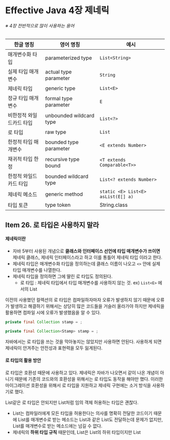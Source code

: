 # Effective Java 4장 제네릭

###### ※ 4장 전반적으로 많이 사용하는 용어

| 한글 명칭                | 영어 명칭               | 예시                               |
| ------------------------ | ----------------------- | ---------------------------------- |
| 매개변수화 타입          | parameterized type      | `List<String>`                     |
| 실제 타입 매개변수       | actual type parameter   | `String`                           |
| 제네릭 타입              | generic type            | `List<E>`                          |
| 정규 타입 매개변수       | formal type parameter   | `E`                                |
| 비한정적 와일드카드 타입 | unbounded wildcard type | `List<?>`                          |
| 로 타입                  | raw type                | `List`                             |
| 한정적 타입 매개변수     | bounded type parameter  | `<E extends Number>`               |
| 재귀적 타입 한정         | recursive type bound    | `<T extends Comparable<T>>`        |
| 한정적 와일드카드 타입   | bounded wildcard type   | `List<? extends Number>`           |
| 제네릭 메소드            | generic method          | `static <E> List<E> asList(E[] a)` |
| 타입 토큰                | type token              | String.class                       |



## Item 26. 로 타입은 사용하지 말라

#### 제네릭이란

* 자바 5부터 사용된 개념으로 **클래스와 인터페이스 선언에 타입 매개변수가 쓰이면** 제네릭 클래스, 제네릭 인터페이스라고 하고 이를 통틀어 제네릭 타입 이라고 한다.
* 제네릭 타입은 매개변수화 타입을 정의하는데 클래스 이름이 나오고 `<>` 안에 실제 타입 매개변수를 나열한다.
* 제네릭 타입을 정의하면 그에 딸린 로 타입도 정의된다.
  * 로 타입 : 제네릭 타입에서 타입 매개변수를 사용하지 않는 것. ex) `List<E>` 에서의 List



이전의 사용했던 컬렉션의 로 타입은 컴파일하자마자 오류가 발생하지 않기 때문에 오류가 발생하고 해결하기 위해서는 상당히 많은 코드들을 거슬러 올라가야 하지만 제네릭을 활용하면 컴파일 시에 오류가 발생했음을 알 수 있다.

```java
private final Collection stamp = ;
```

```java
private final Collection<Stamp> stamp = ;
```



자바에서는 로 타입을 쓰는 것을 막아놓지는 않았지만 사용하면 안된다. 사용하게 되면 제네릭이 안겨주는 안전성과 표현력을 모두 잃게된다.



#### 로 타입의 활용 방안

로 타입은 호환성 때문에 사용하고 있다. 제네릭은 자바가 나오면서 같이 나온 개념이 아니기 때문에 기존의 코드와의 호환성을 위해서는 로 타입도 동작을 해야만 했다. 이러한 마이그레이션 호환성을 위해서 로 타입을 지원하고 제네릭 구현에는 소거 방식을 사용하기로 했다. 

List같은 로 타입은 안되지만 List<Object>처럼 임의 객체 허용하는 타입은 괜찮다.

*  List<Object>는 컴파일러에게 모든 타입을 허용한다는 의사를 명확히 전달한 코드이기 때문에 List를 매개변수로 받는 메소드는 List<String>과 같은 List도 전달하는데 문제가 없지만, List<Object>를 매개변수로 받는 메소드에는 넘길 수 없다. 
  * 제네릭의 **하위 타입 규칙** 때문인데, List<String>은 List의 하위 타입이지만 List<Object>의 하위 타입은 아니기 때문이다.
  * List과 같은 로 타입을 매개변수로 사용하면 타입 안정성을 잃게 된다.



```java
public static void main(String[] args) {
    List<String> strings = new ArrayList<>();
    unsafeAdd(strings, Integer.valueOf(42));
    String s = strings.get(0);
    
}

public static void unsafeAdd(List list, Object o) {
    list.add(o);
}
```

이 코드를 실행시키면 strings.get(0)의 결과를 형변환시에 `ClassCastException`이 발생한다. 이는 strings.get(0)이 수행 될 때 컴파일러는 자동으로 타입 매개변수로 선언된 String으로 형변환을 시도하게 되고, 42라는 값은Integer 타입이기에 형변환 예외가 발생하는 것이다.

같은 코드를 로 타입으로 사용하게 되면 아래와 같다.

```java
public static void main(String[] args) {
    List<String> strings = new ArrayList<>();
    unsafeAdd(strings, Integer.valueOf(42));
    String s = strings.get(0);
    
}

public static void unsafeAdd(List<Object> list, Object o) {
    list.add(o);
}
```

이 코드는 바로 컴파일 에러를 발생하며 실행조차 안된다. 이러한 의미로 로 타입을 사용하고 싶은 생각이 들긴 하지만 안전하지 않기 때문에 책에서는 `비한정적 와일드카드 타입`의 사용을 권장한다.

`비한정적 와일드카드` 타입은 제네릭 타입을 쓰고는 싶지만 실제 타입 매개변수가 무엇인지 모르거나 알고싶지 않을 때, 로 타입대신 **물음표를 사용하여 어떤 타입도 담을 수 있는 범용적인 매개변수화 타입이다.**

```java
static int numElementsInCommon(Set<?> s1, Set<?> s2){}
```

로 타입과의 차이점을 이야기하면 간단하게는 안전성의 차이이다. 로 타입의 경우 아무 원소나 넣을 수 있어 안전하지 않지만 와일드카드를 사용하면 어떤 원소도 넣을 수 없기 때문에 컴파일러가 제 역할을 하도록 한다.



#### 로 타입 사용의 예외

##### class 리터럴

클래스 리터럴에는 배열과 기본 타입을 제외하곤 매개변수화 타입을 사용하지 못하게 한다.



##### instanceof 연산자

런타임에는 제네릭 타입 정보가 지워지기 때문에 instanceof 연산자는 와일드카드 타입 이외의 매개변수화 타입에는 적용이 불가능하다. 따라서 아무 역할을 못하는 와일드 카드 타입을 사용하는 것 보다는 로 타입을 사용하는게 깔끔하다.



---



## Item 27. 비검사 경고를 제거하라

제네릭을 사용하면서 주로 나오는 경고

* 비검사 형변환 경고
* 비검사 메소드 호출 경고
* 비검사 매개변수화 가변인수 타입 경고
* 비검사 변환경고



대부분의 비검사 경고는 IDE에서 `warning`으로 표기가 되며 컴파일러에서 지적을 해주기 때문에 쉽게 제거가 가능하고, 자바 7부터 지원하는 `<>`연산자를 이용하여 해결도 가능하다.



##### 가능한 모든 비검사 경고를 제거하라

* 제거하게 되면 코드는 타입 안전성이 보장되어 런타임에 `ClassCastException`이 발생하지 않는다.

##### 경고를 제거할 수 없지만 안전하다고 생각되면 @SuppressWarnings("unchecked")를 사용하라

* 경고 없이 컴파일은 되지만 만약에 문제가 있다면 런타임에는 여전히 `ClassCastException`를 던질 수 있다.

##### @SuppressWarnings 어노테이션은 항상 가능한한 좁은 범위로 적용하자.

##### @SuppressWarnings("unchecked")을 사용할 때 그 경고를 무시해도 되는 안전한 이유를 적어두자.



---



## Item 28. 배열보다는 리스트를 사용하라.



### 배열과 제네릭 타입의 차이점

#### 공변과 불공변

간단하게 말하면 공변은 함께 변한다는 뜻이다. 상위 클래스가 있고 이를 상속하는 하위 클래스가 아래와 같은 코드로 존재한다.

```
Super sub = new Sub();
```

공변은 아래처럼 배열에서도 함께 변해서 적용된다는 뜻입니다.

```
Super[] sub = new Sub[]{};
```

배열은 공변이기 때문에 상위 클래스가 변하게 되면 하위 클래스도 변하게 되지만 제네릭 타입은 그렇지 않다. 또한 배열은 실수를 런타임에서 발견하게 되지만 제네릭의 경우 컴파일 시 오류가 발생하기 때문에 디버깅에도 용이하다.

#### 실체화

배열은 실체화가 가능하다. 

배열은 런타임에도 자신이 담기로 한 원소의 타입을 인지하고 확인하기 때문에 잘못된 배열에 다른 종류의 배열(Long배열에 String 배열)을 넣으려 하면 `ArrayStoreException`이 발생한다.



제네릭은 타입 정보가 런타임에는 소거되어 원소 타입을 컴파일타임에만 검사하며, 런타임에는 알 수 조차 없다.

- 소거는 자바 5 이전 제네릭이 지원되기 전의 레거시 코드와 제네릭 타입을 함께 사용할 수 있게 해주는 메커니즘으로 자바 5가 제네릭으로 순조롭게 전환될 수 있도록 해준다.



이러한 두 가지 차이점으로 인해 제네릭과 배열은 어울리지 않는다. 또한 제네릭 배열은 **타입이 안전하지 않고**, 만약 허용되었을 경우 **컴파일러가 자동 생성한 형변환 코드에서 런타임에 `ClassCastException`가 발생할 수 있다.** 이는 런타임에 `ClassCastException`이 발생하는 일을 막아주겠다고 하는 제네릭 타입 시스템의 취지에 어긋난다.



#### 실체화 불가 타입

정규 타입 매개변수 E, 제네릭 타입 List<E>, 매개변수화 타입 릿 List<String>와 같은 값을 실체화 불가 타입이라 한다. 이러한 값들은 실체화가 되지 않아서 런타임에는 컴파일타임보다 타입 정보를 적게 가지는 타입이다.

* 소거 메커니즘으로 인해 매개변수화 타입 중에서 실체화가 가능한 타입은 List<?>나 Map<?,?>같은 비한정적 와일드카드 타입뿐이다.



또한 제네릭과 가변인수 메소드를 같이 사용하면 경고 메세지를 받게 되는데, 가변인수 메소드를 호출할 때마다 가변인수 매개변수를 담을 배열이 만들어진다. 이 때 이 배열의 원소가 실체화 불가 타입이라면 경고가 발생하게 된다.

* 이 경고는 `@SafeVarags`라는 어노테이션으로 대처할 수 있다.



---



## Item 29. 이왕이면 제네릭 타입으로 만들라



```java
public class Stack {
    private Object[] elements;
    private int size = 0;
    private static final int DEFAULT_INITIAL_CAPACITY = 16;

    public Stack() {
        elements = new Object[DEFAULT_INITIAL_CAPACITY];
    }

    public void push(Object e) {
        ensureCapacity();
        elements[size++] = e;
    }

    public Object pop() {
        if(size == 0) throw new EmptyStackException();
        Object result = elements[--size];
        elements[size] = null;
        return result;
    }
}
```

이 코드는 아이템 7에서 다룬 단순한 코드의 일부이다. 이 코드는 제네릭으로 바꾼다고 하면 시스템에는 아무 문제가 없고, 오히려 지금 코드가 제네릭을 활용하지 않아 불안전한 상태이기 때문에 스택에서 꺼낸 객체를 형변환할 때 런타임 오류가 날 가능성이 있다.

```java
public class Stack<E> {
    private E[] elements;
    private int size = 0;
    private static final int DEFAULT_INITIAL_CAPACITY = 16;

    public Stack() {
        elements = new E[DEFAULT_INITIAL_CAPACITY];
    }

    public void push(E e) {
        ensureCapacity();
        elements[size++] = e;
    }

    public E pop() {
        if(size == 0) throw new EmptyStackException();
        E result = elements[--size];
        elements[size] = null;
        return result;
    }
}
```

제네릭으로 변경은 했지만 전 장에서 말했듯이 `elements = new E[DEFAULT_INITIAL_CAPACITY];`라는 표현에서 우리가 사용하면 안된다고 했던 실체화 불가 타입으로 만들어진 배열이 존재한다. 이 문제는 두 가지 방법으로 해결이 가능하다.



#### 제네릭 배열 생성을 금지하는 제약을 우회하는 방법

기존의 코드를 `elements = (E[]) new Object[DEFAULT_INITIAL_CAPACITY];`로 Object 배열을 생성하고, 제네릭 배열로 형변환 하는 방식이다.

* 이렇게 하면 오류는 해결할 수 있지만, 대신 `Unchecked cast`경고가 생긴다.
  - 이 방식에서는 배열 elements는 private 필드에 저장되며, 클라이언트로 반환되거나 다른 메소드로 전달되는 일이 없습니다. 즉, 비검사 형변환은 안전하기 때문에  `@SuppressWarnings` 어노테이션을 통해 해당 경고를 숨기면 된다.

이 방식은 코드가 짧아서 가독성이 좋다는 장점과 형변환을 배열 생성 시에만 해주면 된다는 장점이 있다.

하지만 배열의 런타임 타입이 컴파일타임 타입과 달라 힙오염이 발생할 수 있다.



#### elements 필드 타입을 Object[]로 바꾸는 방법

```java
public class Stack<E> {
    private Object[] elements;
    private int size = 0;
    private static final int DEFAULT_INITIAL_CAPACITY = 16;

    public Stack() {
        elements = new Object[DEFAULT_INITIAL_CAPACITY];
    }
    ...
}
```

이런 식으로 코드를 변경하면 오류는 없지만 경고가 발생한다. 또한 pop 메소드에서 Object에서 E로 형변환이 되야 하기 때문에 런타임 오류가 발생할 수 있다.

* 경고는 `@SuppressWarnings("unchecked")` 어노테이션을 이용하고, 형변환 문제는 타입캐스팅을 해준다.

  ```java
  @SuppressWarnings("unchecked") E result = (E) elements[--size];
  ```

이 방식은 코드의 길이는 다소 길지만 힙오염이 발생하지 않는다는 장점이 있다.

- 타임에 ClassCastException이 발생하는 일을 막아주겠다는 제네릭 타입 시스템의 취지에 어긋난다.



---



##  Item 30. 이왕이면 제네릭 메소드로 만들라

메소드도 클래스와 마찬가지로 제네릭으로 만들 수 있다.

```java
public static Set union(Set s1, Set s2) {
		Set result = new HashSet(s1);
		result.addAll(s2);
		return result;
}
```

책에 나와있는 이 예시는 반환타입, 매개변수가 로 타입이기에 새로운 HashSet을 만들고 거기에 s1을 넣는 것이 안전하지 않고, addAll로 s2 를 넣는 것도 안전하지 않다. 이 메소드를 제네릭을 이용해서 안전하게 만들면 다음과 같다.

```java
public static <E> Set<E> union(Set<E> s1, Set<E> s2) {
    Set<E> result = new HashSet<>(s1);
    result.addAll(s2);
    return result;
}
```



#### 제네릭 싱글톤 팩토리

불변 객체를 여러 타입으로 활용할 수 있게 만들어야 하는 경우가 종종 생기는데, 제네릭은 런타임시 타입 정보가 소거 된다. 그래서 하나의 객체를 어떤 타입으로든 매개변수화가 가능한데, 이게 가능하려면 요청한 타입 매개변수에 맞게 객체의 타입을 바꿔주는 정적 팩토리를 만들어야 한다.

이러한 패턴을 **제네릭 싱글톤 팩토리**라 하며 `Collections.reverseOrder`같은 함수 객체나 `Collections.emptySet`같은 컬렉션용으로 사용한다.

책에서는 항등함수를 이용하여 예시를 보여주었다.

- 항등 함수 객체는 상태가 없고, 제네릭이 실체화된다면 항등함수를 타입별로 만들어야 하지만, 소거가 되기 때문에 제네릭 싱글턴 하나면 충분하다.

```java
public static UnaryOperator<Object> IDENTITY_FN = (t) -> t;

@SuppressWarnings("unchecked")
public static <T> UnaryOperator<T> identiyFunction() {
	return (UnaryOperator<T>) IDENTITY_FN;
```



```java
public static void main(String[] args) {
    String[] strings = { "삼베", "대마", "나일론" };
    UnaryOperator<String> sameString = identityFunction();
    for (String s : strings)
        System.out.println(sameString.apply(s));

    Number[] numbers = { 1, 2.0, 3L };
    UnaryOperator<Number> sameNumber = identityFunction();
    for (Number n : numbers)
        System.out.println(sameNumber.apply(n));
}
```



#### 재귀적 타입 한정(recursive type bound)

자기 자신이 들어간 표현식을 사용해 타입 매개변수의 허용 범위를 한정하는 것으로 주로 Comparable 인터페이스와 함께 사용된다.

```java
public interface Comparable<T> {
	int compareTo(T o);
}
```

위는 comparable 인터페이스이다. 여기서 T는 구현한 타입이 비교할 수 있는 원소를 정의하는데 String이나 Integer 등이 필요할 때마다 `Comparable<String>` , `Comparable<Integer>`와 같이 구현한다. 이것을 재귀적 타입 한정을 이용하면 아래와 같이 사용할 수 있다.

```java
public static <E extends Comparable<E>> Optional<E> max(Collection<E> c);
```

타입한정인 `<E extends Comparable<E>>`은 **모든 타입 E는 자신과 비교할 수 있다.** 아래에 이를 구현한 메소드는 원소의 순서 기준으로 최댓값을 계산하고, 컴파일 오류가 발생하지 않는 코드이다.

```java
public static <E extends Comparable<E>> Optional<E> max(Collection<E> c) {
    if(c.isEmpty()){
    	return Optional.empty();  
    } 
    
    E result = null;
    for (E e : c) {
        if(result == null || e.compareTo(result) > 0) {
            result = Objects.requireNonNull(e);
        }
    }
    return Optional.of(result);
}
```



재귀적 타입 한정은 복잡해질 가능성도 존재하긴 하지만 그런 경우는 많지 않고, 반환값을 명시적으로 형변환해야 하는 메소드보다 제네릭 메소드가 훨씬 안전하고 사용하기도 쉽다.



---



## Item 31. 한정적 와일드카드를 사용해 API 유연성을 높이라



매개변수화 타입은 불공변이기 때문에 서로 다른 타입이 있을 때 상/하위가 나뉘지 않는다. 예를 들어 `List<String>`은 `List<Object>`의 하위 타입이 아니고, 그렇기에 `List<String>`은 `List<Object>`가 하는 일을 제대로 수행하지 못한다.

실재로 책에 나온 예시를 해보면 Number타입의 Integer값을 넣을 때도 제대로 동작해야 하지만 오류가 나오는 것을 볼 수 있다.

```java
public class Stack<E> {
    public Stack();
	public void push(E e);
    public E pop();
    public boolean isEmpty();
    public void pushAll(Iterable<E> src) {
        for(E e : src) push(e);
    }
}
```

```java
Stack<Number> numStack = new Stack<>();
Iterable<Integer> integers = ..;
numStack.pushAll(integers);
```

여기서 오류의 이유는 매개변수화 타입이 불공변이기 때문이다. 자바는 이러한 상황을 대처하기 위해 `한정적 와일드카드 타입`이라는 매개변수화 타입을 지원한다.

```java
public void pushAll(Iterable<? extends E> src){
    for(E e:src)
        push(e);
}
```

위 코드가 한정적 와일드카드 타입을 적용한 코드이다. 매개변수의 타입을 `Iterable<E>` 에서 `Iterable<? extends E>` 으로 와일드카드 타입을 적용해준 뒤 코드의 타입 안전하여 오류가 발생하지 않는 것을 확인할 수 있다.

이처럼 유연성을 극대화 하기 위해서는 원소의 생산자나 소비자용 입력 매개변수에 **와일드카드 타입**을 사용해야 한다.

어떤 타입의 와일드 카드 타입을 써야 하는지 아래처럼 생산자면 `extends`를, 소비자면 `super`를 사용하면 된다.

* PECS : producer - extends, consumer - super

여기서 말하는 생산자와 소비자의 정이는 스택 클래스에서 push와 pop이라고 생각하면 된다.

##### 생성자

* 입력 매개변수로부터 이 컬렉션으로 원소를 옮겨 담는다는 뜻

- ```
  public void pushAll(Iterable<? extends E> src) {
  	for (E e : src) {
  		push(e);
  	}
  }
  ```

##### 소비자

* 컬렉션 인스턴스의 원소를 입력 매개변수로 옮겨 담는다는 뜻

- ```
  public void popAll(Collection<? super E> dst) {
  	while (!isEmpty()) {
  		dst.add(pop());
  	}
  }
  ```

만약 API를 사용할 때 한정적 와일드카드 타입을 사용하면 클라이언트 코드에서도 와일드 카드 타입을 신경써야 하기 때문에 API에 문제가 있는 것이다.

또한 Collection에서 사용하는 코드들 중에서도 한정적 와일드카드 타입을 사용하는 것이 좋다. Comparable와 comparator은 일반적으로 소비자이므로 `Comparable<E>`보다는 `Comparable<? super E>`로 사용하는 편이 좋고, Comparator는 `Comparator<E>`보다 `Comparator<? super E>`를 사용하는 편이 좋다.



#### 타입 매개변수와 와일드카드

```java
public static <E> void swap(List<E> list, int i, int j);
public static void swap(List<?> list, int i, int j);
```

이 두 코드는 타입매개변수와 와일드카드를 사용한 코드이다. 여기서 두 코드의 장점이 각각 다르다. 일반적으로 public API로 사용할 때는 두 번째 코드가 좋다. 그 이유는 기본 규칙을 생각해보면 된다.

* 매소드 선언에 타입 매개변수가 한번만 나오면 와일드 카드로 대체하라.

  * 만약 비한정적 타입 매개변수면 비한정적 와일드카드로 변경하고, 한정적 타입 매개변수면 한정적 와일드카드로 변경한다.

    ###### 한정적 와일드카드

    *  `<T extends Number>`와 같이 특정 타입을 제한한다는 것

    ###### 비한정적 와일드카드

    * `?` 와 같은 타입으로 어떤 타입이 오던 관계가 없는 것

하지만 두 번째 코드는 사용하면 null이외에는 어떠한 값도 넣을 수 없기 때문에 `도우미 메소드`를 선언해야 한다.

```java
public static <E> void swapHelper(List<E> list, int i, int j) {
    list.set(i, list.set(j, list.get(i))); 
}
```

구현 자체는 다소 복잡하지만 와일드카드 기반의 코드를 선언할 수 있게 된다.



---



## Item 32. 제네릭과 가변인수를 함께 쓸 때는 신중하라



가변인수 메소드와 제네릭은 자바 5 때 함께 추가되었지만 잘 어울리지 않는다. 가변인수 메소드를 호출하면 가변인수를 담기 위한 배열이 자동으로 하나 만들어지고, 내부로 감춰야할 이 배열이 클라이언트에게 노출이 된다. 이 때 배열 안에 제네릭이나 매개변수화 타입이 포함되면 컴파일 에러가 발생한다.

대부분의 제네릭과 매개변수화 타입은 실체화 불가 타입이기에 생기는 에러로 메소드를 선언할 때 실체화 불가 타입으로 가변인수 매개변수를 선언할 경우 컴파일러가 경고를 내보내는데,  경고 내용은 매개변수화 타입의 변수가 타입이 다른 객체를 참조하면 **힙 오염**이 발생한다는 것이다.

```java
static void dangerous(List<String>... stringLists) {
    List<Integer> intList = List.of(42);

    Object[] objects = stringLists;
    objects[0] = intList; // 힙 오염 발생
    String s = stringLists[0].get(0); // ClassCastException
}
```

이 코드에서 dangerous 메소드에서 파라미터인 `List<String>`는 실체화 불가 타입을 가변인수로 사용했다. 선언 이후 내부에서 **명시적으로 형변환을 하지 않았고**, stringList의 원소는 **매개변수화 타입**이기 때문에 컴파일시 **암묵적으로 형변환**하게 된다. 이러한 이유로 타입 안정성이 깨지기 때문에 **제네릭 가변인수 배열 매개본수에 값을 저장하는 것은 안전하지 않다** 라고 할 수 있다.

제네릭 가변인수 매개변수를 받는 것이 안전하지 않으면서도 허용되는 이유는 **실무에서 매우 유용하기 때문이다.** 

* 자바 라이브러리에서 `Arrays.asList`, `Collections.addAll`, `EnumSet.of` 와 같은 것들이 있다.
  * 이 메소드들은 안전하다



### @SafeVarargs

자바 7 이후에는 우리가 `@SuppressWarnings("unchecked")`로 경고를 숨기듯이 `@SafeVarargs` 어노테이션을 통해서 **메소드 작성자가 그 메소드가 타입 안전함을 보장하는 장치로 사용**된다. 메소드가 **가변인수 배열에 아무것도 저장하지 않고 배열의 참조가 외부로 노출되지 않는다**면 안전하다고 한다. 가변인수 매개변수 배열이 오로지 메소드로 인수들을 전달하는 일만 수행한다면 안전함이 보장된다.



#### 주의사항

```java
static <T> T[] toArray(T... args){
		return args;
}
```

이러한 식으로 가변인수 매개변수 배열에 아무 값도 저장하지 않는 경우에는 타입 안전성이 깨질 수 있다. 컴파일시간에 컴파일러에 충분한 정보가 주어지지 않아 매개변수 배열을 그대로 반환해 힙 오염이 메소드 생성한 부분까지 전이될 수 있다.

```java
static <T> T[] pickTwo(T a, T b, T c) {
    switch (ThreadLocalRandom.current().nextInt(3)) {
        case 0: return toArray(a, b);
        case 1: return toArray(a, c);
        case 2: return toArray(b, c);
    }
    throw new AssertionError();
}
```

이러한 방식으로 랜덤하게 2개를 뽑는 메소드를 구현했다고 하면 컴파일상에서는 오류가 발생하지 않는다. 하지만 이를 사용하는 경우 문제가 생긴다.

```java
public static void main(String[] args) {
    String[] strings = pickTwo("좋은", "빠른", "저렴한");
}
```

이러한 식으로 사용하게 될 경우 `ClassCastException`을 발생시킨다. pickTwo 라는 메소드는 T 인스턴스 2개를 담은 매개변수 배열을 만들어 반환하는데 메소드의 결과는 항상 Object[] 일 수밖에 없다. 여기서 String[]으로 형변환하는 경우 컴파일러에서 자동 형변환을 하기 때문에 Object[]는 String[]의 하위 타입이 아니므로 형변환에 실패하면서 에러가 발생한다.



#### 예외 케이스

* `@SafeVarargs `어노테이션이 붙어있는 안전한 메소드
* 가변인수 매개변수 배열을 넘기지 않아도 되는 일반 함수



#### @SafeVarargs 어노테이션 사용 규칙

* 제네릭이나 매개변수화 타입의 가변인수 매개변수를 받는 모든 메소드에 @SafeVarargs를 붙이면 된다.



---



## Item 33. 타입 안전 이종 컨테이너를 고려하라

기존에 사용하던 제네릭 사용 방식은 컬렉션(`Set<E>`, `Map<K, V>`)이나 컨테이너(`ThreadLocal<T>`, `AtomicReference<T>`) 보다 유연하게 사용하기 위해 탄생한 것이 **타입 안전 이종 컨테이너 패턴**이다.

#### 타입 안전 이종 컨테이너 패턴(type safe heterogeneous container pattern)

* 컨테이너 대신 키를 매개변수화하여 컨테이너에 값을 넣거나 뺄 때 매개변수화한 키를 함께 제공하는 방식
* 제네릭 타입 시스템이 값의 타입이 키와 같음을 보장해줄 수 있게 된다. 



```java
public class Favorites {
		public <T> void putFavorite(Class<T> type, T instance);
		public <T> T getFavorite(Class<T> type);
}
```

타입 안전 이종 컨테이너의 예시이다. 각 타입의 Class 객체에서 class 의 클래스가 제네릭이기 때문에 Class 리터럴의 타입은 `Class`가 아닌 `Class<T>`이다. 

* ex) `String.class`의 타입은 `Class<String>`이고, `Integer.class`의 타입은 `Class<Integer>`이다.

컴파일타임 타입 정보와 런타임 타입 정보를 알아내기 위해 메서드들이 주고받는 class 리터럴을 **타입 토큰(type token)**이라 한다.

사용 예시는 아래와 같다.

```java
public static void main(String[] args){
		Favorites favorites = new Favorites();

    favorites.putFavorites(String.class, "Java");
    favorites.putFavorites(Integer.class, 1234);
    favorites.putFavorites(Class.class, Favorites.class);

    String favoriteStr = favorites.getFavorite(String.class);
    Integer favoriteInt = favorites.getFavorite(Integer.class);
    Class favoriteClass = favorites.getFavorite(Class.class);

    System.out.printf("%s %x %s %n", favoriteStr, favoriteInt, favoriteClass.getName());

}
```

```java
private static class Favorites {
    private Map<Class<?>, Object> favorites = new HashMap<>();

    public <T> void putFavorites(Class<T> type, T instance){
        favorites.put(Objects.requireNonNull(type), instance);
    }

    public <T> T getFavorite(Class<T> type) {
        return type.cast(favorites.get(type));
    }
}
```

Favorites 에서 favorites의 타입을 보면 `Map<Class<?>, Object>`이다. 이는 비한정적 와일드카드를 사용하여 맵이 아니라 키가 와일드카드 타입이므로 다양한 타입을 지원할 수 있도록 한다.

또한 맵의 값 타입이 Object라는 점은 키와 값 사이의 타입 관계를 보증하지 않아 모든 값이 키로 명시한 타입임을 보증하지 않는다. 자바 자체적으로 이 관계를 명시할 방법이 없지만 우리는 이 관계가 성립한다는 것을 알고있고, 이러한 이점을 누릴 수 있다.



#### 메소드 구현

##### putFavorite

putFavorite 메서드는 주어진 Class 객체와 즐겨찾기 인스턴스를 favorites 변수에 추가하면 끝난다. 이 때 키와 값 사이의 `타입 링크(type linkage)`정보는 버려지기 때문에 이 값이 해당 키 타입의 인스턴스라는 정보는 사라진다. 하지만 getFavorite 메서드에서 관계를 되살릴 수 있으니 문제없다.

##### getFavorite

getFavorite 메서드는 주어진 Class객체에 해당하는 값을 favorites 변수에서 꺼낸다. 이 값은 아직은 Object타입이지만 우리는 키로 해당 값의 올바른 타입을 알기 때문에 Class의 cast메서드를 사용해 이 객체 참조를 Class 객체가 가리키는 방향으로 동적 형변환한다. 

cast 메서드는 형변환 연산자의 동적 버전인데, 주어진 인수가 Class 객체가 알려주는 타입의 인스턴스인지 검사한 뒤 맞다면 인수를 반환하고 아니면 ClassCastException을 던진다. 그래서 이 코드가 깨끗하게 컴파일되면 getFavorites에서 호출하는 cast 메서드는 오류을 던지지 않아서 favorites 맵 안에 값은 해당 키의 타입과 항상 일치함을 알 수 있다.



#### 제약사항

* 악의적인 클라이언트가 Class 객체를 제네릭이 아닌 로타입으로 넘기면 인스턴스의 타입 안전성이 쉽게 깨진다.
  * 이 경우 문제가 되지만 클라이언트 코드에서 컴파일 시에 비검사 경고가 뜬다.
  * 타입 불변식을 어기지 않도록 하기 위해서는 instance의 타입이 type과 같은 타입인지 확인하여 타입 불변성을 지킬 수 있다.
* 실체화 불가 타입에는 사용이 불가능하다.
  * 이 제약에 대해서는 우회 방법이 존재하지 않는다.
